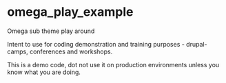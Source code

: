 omega_play_example
==================

Omega sub theme play around

Intent to use for coding demonstration and training purposes - drupal-camps, conferences and workshops.

This is a demo code, dot not use it on production environments unless you know what you are doing.


